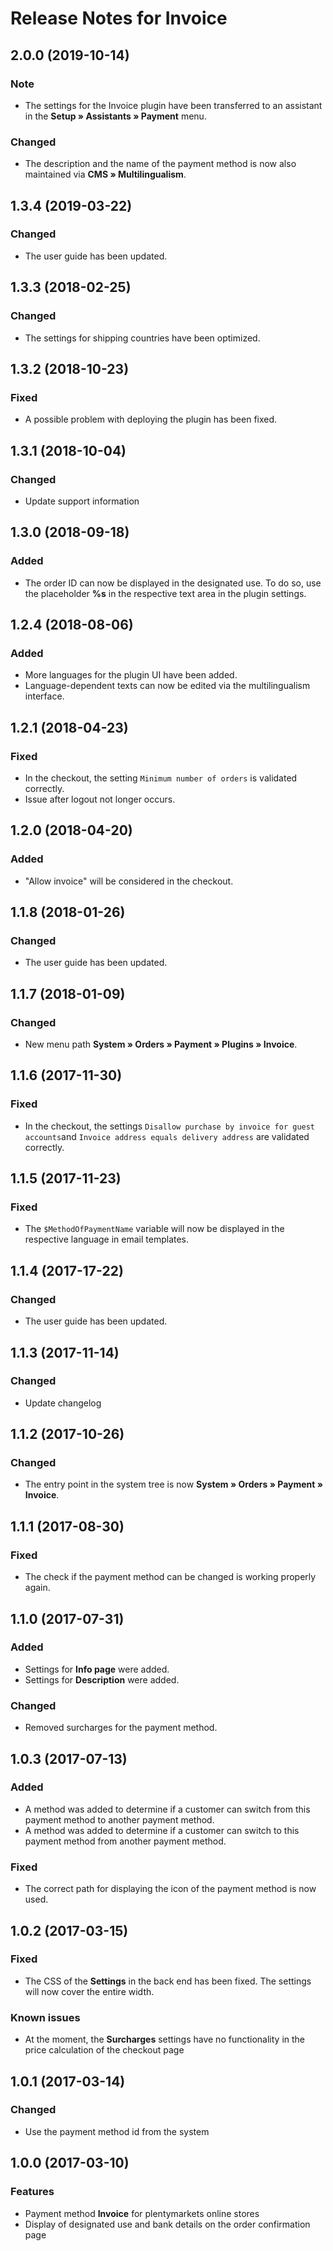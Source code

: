 # Release Notes for Invoice

## 2.0.0 (2019-10-14)
 
### Note 
- The settings for the Invoice plugin have been transferred to an assistant in the **Setup » Assistants » Payment** menu.

### Changed
- The description and the name of the payment method is now also maintained via **CMS » Multilingualism**.

## 1.3.4 (2019-03-22)

### Changed
- The user guide has been updated.

## 1.3.3 (2018-02-25)

### Changed
- The settings for shipping countries have been optimized.

## 1.3.2 (2018-10-23)

### Fixed
- A possible problem with deploying the plugin has been fixed.

## 1.3.1 (2018-10-04)

### Changed
- Update support information

## 1.3.0 (2018-09-18)

### Added
- The order ID can now be displayed in the designated use. To do so, use the placeholder **%s** in the respective text area in the plugin settings.

## 1.2.4 (2018-08-06)

### Added
- More languages for the plugin UI have been added.
- Language-dependent texts can now be edited via the multilingualism interface.

## 1.2.1 (2018-04-23)

### Fixed
- In the checkout, the setting `Minimum number of orders` is validated correctly.
- Issue after logout not longer occurs.

## 1.2.0 (2018-04-20)

### Added
- "Allow invoice" will be considered in the checkout.

## 1.1.8 (2018-01-26)

### Changed
- The user guide has been updated.

## 1.1.7 (2018-01-09)

### Changed
- New menu path **System&nbsp;» Orders&nbsp;» Payment » Plugins » Invoice**.

## 1.1.6 (2017-11-30)

### Fixed
- In the checkout, the settings `Disallow purchase by invoice for guest accounts`and `Invoice address equals delivery address` are validated correctly.

## 1.1.5 (2017-11-23)

### Fixed
- The `$MethodOfPaymentName` variable will now be displayed in the respective language in email templates.

## 1.1.4 (2017-17-22)

### Changed
- The user guide has been updated.

## 1.1.3 (2017-11-14)

### Changed
- Update changelog

## 1.1.2 (2017-10-26)

### Changed
- The entry point in the system tree is now **System » Orders » Payment » Invoice**.

## 1.1.1 (2017-08-30)

### Fixed
- The check if the payment method can be changed is working properly again.

## 1.1.0 (2017-07-31)

### Added
- Settings for **Info page** were added.
- Settings for **Description** were added.

### Changed
- Removed surcharges for the payment method.

## 1.0.3 (2017-07-13)

### Added
- A method was added to determine if a customer can switch from this payment method to another payment method.
- A method was added to determine if a customer can switch to this payment method from another payment method.

### Fixed
- The correct path for displaying the icon of the payment method is now used.

## 1.0.2 (2017-03-15)

### Fixed
- The CSS of the **Settings** in the back end has been fixed. The settings will now cover the entire width.

### Known issues
- At the moment, the **Surcharges** settings have no functionality in the price calculation of the checkout page

## 1.0.1 (2017-03-14)

### Changed
- Use the payment method id from the system

## 1.0.0 (2017-03-10)

### Features
- Payment method **Invoice** for plentymarkets online stores
- Display of designated use and bank details on the order confirmation page
